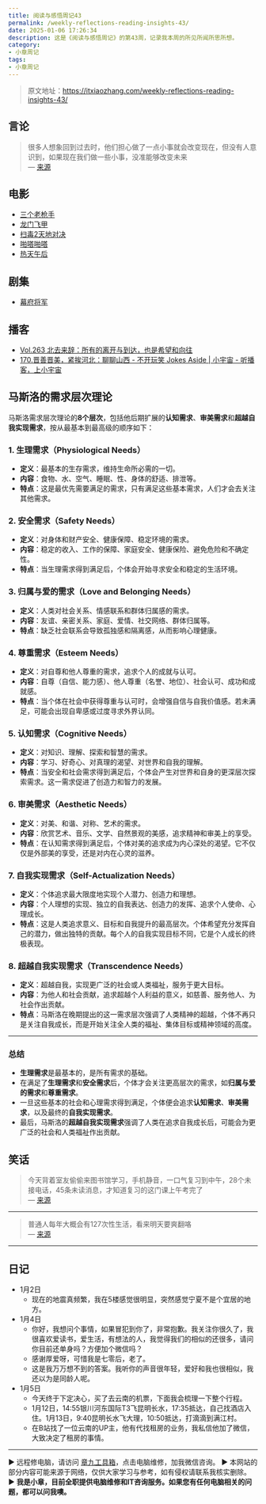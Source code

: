 ```yaml
---
title: 阅读与感悟周记43
permalink: /weekly-reflections-reading-insights-43/
date: 2025-01-06 17:26:34
description: 这是《阅读与感悟周记》的第43周，记录我本周的所见所闻所思所想。
category:
- 小章周记
tags:
- 小章周记
---
```


> 原文地址：<https://itxiaozhang.com/weekly-reflections-reading-insights-43/>  

## 言论
>
> 很多人想象回到过去时，他们担心做了一点小事就会改变现在，但没有人意识到，如果现在我们做一些小事，没准能够改变未来  
— [来源](https://jandan.net/t/5823784)

## 电影

- [三个老枪手](https://neodb.social/movie/2gNzXpIPgQAwJMKet09rq1)
- [龙门飞甲](https://neodb.social/movie/4TtqEcGcGqvia9q8tKerEX)
- [扫毒2天地对决](https://neodb.social/movie/06vKuXFLIMpszxS4HKlFV6)
- [啪嗒啪嗒](https://neodb.social/movie/0jiz0upH0ApN6DKMxziUgk)
- [热天午后](https://neodb.social/movie/6fFTt5MlkjuqL6gPgt5z8S)

## 剧集

- [幕府将军](https://neodb.social/tv/season/6FZSMs2e1I4ZbPmHoPjcmR)

## 播客

- [Vol.263 北去来辞：所有的离开与到达，也是希望和向往](https://www.xiaoyuzhoufm.com/episode/6773274e996fe41f792edd86)
- [170.晋善晋美，紧挨河北：聊聊山西 - 不开玩笑 Jokes Aside | 小宇宙 - 听播客，上小宇宙](https://www.xiaoyuzhoufm.com/episode/6777784415a5fd520eb42361)

## 马斯洛的需求层次理论

马斯洛需求层次理论的**8个层次**，包括他后期扩展的**认知需求**、**审美需求**和**超越自我实现需求**，按从最基本到最高级的顺序如下：

### 1. **生理需求**（Physiological Needs）

- **定义**：最基本的生存需求，维持生命所必需的一切。
- **内容**：食物、水、空气、睡眠、性、身体的舒适、排泄等。
- **特点**：这是最优先需要满足的需求，只有满足这些基本需求，人们才会去关注其他需求。

### 2. **安全需求**（Safety Needs）

- **定义**：对身体和财产安全、健康保障、稳定环境的需求。
- **内容**：稳定的收入、工作的保障、家庭安全、健康保险、避免危险和不确定性。
- **特点**：当生理需求得到满足后，个体会开始寻求安全和稳定的生活环境。

### 3. **归属与爱的需求**（Love and Belonging Needs）

- **定义**：人类对社会关系、情感联系和群体归属感的需求。
- **内容**：友谊、亲密关系、家庭、爱情、社交网络、群体归属等。
- **特点**：缺乏社会联系会导致孤独感和隔离感，从而影响心理健康。

### 4. **尊重需求**（Esteem Needs）

- **定义**：对自尊和他人尊重的需求，追求个人的成就与认可。
- **内容**：自尊（自信、能力感）、他人尊重（名誉、地位）、社会认可、成功和成就感。
- **特点**：当个体在社会中获得尊重与认可时，会增强自信与自我价值感。若未满足，可能会出现自卑感或过度寻求外界认同。

### 5. **认知需求**（Cognitive Needs）

- **定义**：对知识、理解、探索和智慧的需求。
- **内容**：学习、好奇心、对真理的渴望、对世界和自我的理解。
- **特点**：当安全和社会需求得到满足后，个体会产生对世界和自身的更深层次探索需求。这一需求促进了创造力和智力的发展。

### 6. **审美需求**（Aesthetic Needs）

- **定义**：对美、和谐、对称、艺术的需求。
- **内容**：欣赏艺术、音乐、文学、自然景观的美感，追求精神和审美上的享受。
- **特点**：在认知需求得到满足后，个体对美的追求成为内心深处的渴望。它不仅仅是外部美的享受，还是对内在心灵的滋养。

### 7. **自我实现需求**（Self-Actualization Needs）

- **定义**：个体追求最大限度地实现个人潜力、创造力和理想。
- **内容**：个人理想的实现、独立的自我表达、创造力的发挥、追求个人使命、心理成长。
- **特点**：这是人类追求意义、目标和自我提升的最高层次。个体希望充分发挥自己的潜力，做出独特的贡献。每个人的自我实现目标不同，它是个人成长的终极表现。

### 8. **超越自我实现需求**（Transcendence Needs）

- **定义**：超越自我，实现更广泛的社会或人类福祉，服务于更大目标。
- **内容**：为他人和社会贡献，追求超越个人利益的意义，如慈善、服务他人、为社会作出贡献。
- **特点**：马斯洛在晚期提出的这一需求层次强调了人类精神的超越，个体不再只是关注自我成长，而是开始关注全人类的福祉、集体目标或精神领域的高度。

---

### 总结

- **生理需求**是最基本的，是所有需求的基础。
- 在满足了**生理需求**和**安全需求**后，个体才会关注更高层次的需求，如**归属与爱的需求**和**尊重需求**。
- 一旦这些基本的社会和心理需求得到满足，个体便会追求**认知需求**、**审美需求**，以及最终的**自我实现需求**。
- 最后，马斯洛的**超越自我实现需求**强调了人类在追求自我成长后，可能会为更广泛的社会和人类福祉作出贡献。

## 笑话

> 今天背着室友偷偷来图书馆学习，手机静音，一口气复习到中午，28个未接电话，45条未读消息，才知道复习的这门课上午考完了  
— [来源](https://jandan.net/t/5822842)

---

> 普通人每年大概会有127次性生活，看来明天要爽翻咯  
— [来源](https://jandan.net/t/5823055)

---

## 日记

- 1月2日
  - 现在的地震真频繁，我在5楼感觉很明显，突然感觉宁夏不是个宜居的地方。
- 1月4日
  - 你好，我想问个事情，如果冒犯到你了，非常抱歉。我关注你很久了，我很喜欢爱读书，爱生活，有想法的人，我觉得我们的相似的还很多，请问你目前还单身吗？方便加个微信吗？
  - 感谢厚爱呀，可惜我是七零后，老了。
  - 这是我万万想不到的答案。我听你的声音很年轻，爱好和我也很相似，我还以为是同龄人呢。
- 1月5日
  - 今天终于下定决心，买了去云南的机票，下面我会梳理一下整个行程。
  - 1月12日，14:55银川河东国际T3飞昆明长水，17:35抵达，自己找酒店入住。1月13日，9:40昆明长水飞大理，10:50抵达，打滴滴到满江村。
  - 在B站找了一位云南的UP主，他有代找租房的业务，我私信他加了微信，大致决定了租房的事情。

---
▶ 远程修电脑，请访问 [章九工具箱](https://zhang9.com/)，点击电脑维修，加我微信咨询。 
▶ 本网站的部分内容可能来源于网络，仅供大家学习与参考，如有侵权请联系我核实删除。  
▶ **我是小章，目前全职提供电脑维修和IT咨询服务。如果您有任何电脑相关的问题，都可以问我噢。**  
